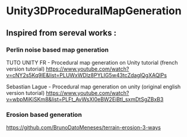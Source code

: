 # Unity3DProceduralMapGeneration


## Inspired from sereval works :

### Perlin noise based map generation

TUTO UNITY FR - Procedural map generation on Unity tutorial (french version tutorial)
https://www.youtube.com/watch?v=cNY2s5Kq9lE&list=PLUWxWDlz8PYLIG5w43tcZdaglQgXAQIPs

Sebastian Lague - Procedural map generation on unity (original english version tutorial)
https://www.youtube.com/watch?v=wbpMiKiSKm8&list=PLFt_AvWsXl0eBW2EiBtl_sxmDtSgZBxB3

### Erosion based generation

https://github.com/BrunoDatoMeneses/terrain-erosion-3-ways


 
